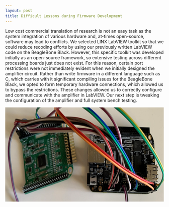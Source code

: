 ```yaml
---
layout: post
title: Difficult Lessons during Firmware Development
---
```


<p>Low cost commercial translation of research is not an easy task as the system integration of various hardware and, at-times open-source, software may lead to conflicts. We selected LINX LabVIEW toolkit
so that we could reduce recoding efforts by using our previously written LabVIEW code on the BeagleBone Black. However, this specific toolkit was developed initially as an open-source framework, so extensive testing across
different processing boards just does not exist. For this reason, certain port restrictions were not immediately evident when we initially designed the amplifier circuit. Rather than write firmware in a different language such as C, which carries
with it significant compiling issues for the BeagleBone Black, we opted to form temporary hardware connections, which allowed us to bypass the restrictions. These changes allowed us to correctly configure and communicate with the
amplifier in LabVIEW. Our next step is tweaking the configuration of the amplifier and full system bench testing.</p>


<div style="text-align:center"><img src="/photos/hardmods.png" width="600" height="300" /></div>
